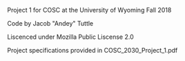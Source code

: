 Project 1 for COSC at the University of Wyoming
Fall 2018

Code by Jacob "Andey" Tuttle

Liscenced under Mozilla Public Liscense 2.0

Project specifications provided in COSC_2030_Project_1.pdf

